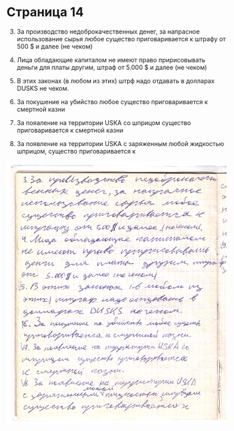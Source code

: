 # Страница 14

3. За производство недоброкачественных денег, за напрасное использование сырья любое существо приговаривается к штрафу от 500 \$ и далее (не чеком)

4. Лица обладающие капиталом не имеют право пририсовывать деньги для платы другим, штраф от 5.000 \$ и далее (не чеком)

5. В этих законах (в любом из этих) штрф надо отдавать в долларах DUSKS не чеком.

6. За покушение на убийство любое существо приговаривается к смертной казни

7. За пояаление на территории USKA со шприцом существо приговаривается к смертной казни

8. За появление на территории USKA с заряженным любой жидкостью шприцом, существо приговаривается к

![](page14.jpeg)
